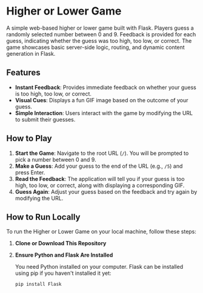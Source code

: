 # Higher or Lower Game

A simple web-based higher or lower game built with Flask. Players guess a randomly selected number between 0 and 9. Feedback is provided for each guess, indicating whether the guess was too high, too low, or correct. The game showcases basic server-side logic, routing, and dynamic content generation in Flask.

## Features

- **Instant Feedback**: Provides immediate feedback on whether your guess is too high, too low, or correct.
- **Visual Cues**: Displays a fun GIF image based on the outcome of your guess.
- **Simple Interaction**: Users interact with the game by modifying the URL to submit their guesses.

## How to Play

1. **Start the Game**: Navigate to the root URL (`/`). You will be prompted to pick a number between 0 and 9.
2. **Make a Guess**: Add your guess to the end of the URL (e.g., `/5`) and press Enter.
3. **Read the Feedback**: The application will tell you if your guess is too high, too low, or correct, along with displaying a corresponding GIF.
4. **Guess Again**: Adjust your guess based on the feedback and try again by modifying the URL.

## How to Run Locally

To run the Higher or Lower Game on your local machine, follow these steps:

1. **Clone or Download This Repository**

2. **Ensure Python and Flask Are Installed**

   You need Python installed on your computer. Flask can be installed using pip if you haven't installed it yet:

   ```bash
   pip install Flask
